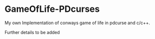 # GameOfLife-PDcurses

My own Implementation of conways game of life in pdcurse and c/c++.

Further details to be added
